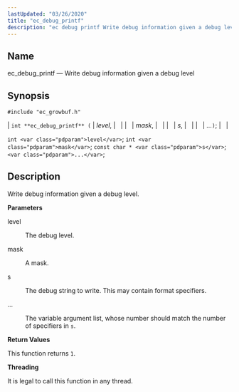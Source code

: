 ```yaml
---
lastUpdated: "03/26/2020"
title: "ec_debug_printf"
description: "ec debug printf Write debug information given a debug level int ec debug printf level mask s int level int mask const char s Write debug information given a debug level level The debug level mask A mask s The debug string to write This may contain format specifiers The..."
---
```


<a name="apis.ec_debug_printf"></a> 
## Name

ec_debug_printf — Write debug information given a debug level

## Synopsis

`#include "ec_growbuf.h"`

| `int **ec_debug_printf** (` | <var class="pdparam">level</var>, |   |
|   | <var class="pdparam">mask</var>, |   |
|   | <var class="pdparam">s</var>, |   |
|   | <var class="pdparam">...</var>`)`; |   |

`int <var class="pdparam">level</var>`;
`int <var class="pdparam">mask</var>`;
`const char * <var class="pdparam">s</var>`;
`<var class="pdparam">...</var>`;<a name="idp49812176"></a> 
## Description

Write debug information given a debug level.

**<a name="idp49813408"></a> Parameters**

<dl class="variablelist">

<dt>level</dt>

<dd>

The debug level.

</dd>

<dt>mask</dt>

<dd>

A mask.

</dd>

<dt>s</dt>

<dd>

The debug string to write. This may contain format specifiers.

</dd>

<dt>...</dt>

<dd>

The variable argument list, whose number should match the number of specifiers in `s`.

</dd>

</dl>

**<a name="idp49822176"></a> Return Values**

This function returns `1`.

**<a name="idp49823536"></a> Threading**

It is legal to call this function in any thread.